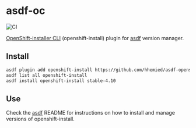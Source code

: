 # asdf-oc

![CI](https://github.com/hhemied/asdf-openshift-install/workflows/CI/badge.svg?branch=main)

[OpenShift-installer CLI](https://github.com/openshift/installer) (openshift-install) plugin for [asdf](https://github.com/asdf-vm/asdf) version manager.

## Install

```bash
asdf plugin add openshift-install https://github.com/hhemied/asdf-openshift-install.git
asdf list all openshift-install
asdf install openshift-install stable-4.10
```

## Use

Check the [asdf](https://github.com/asdf-vm/asdf) README for instructions on how to install and manage versions of openshift-install.
